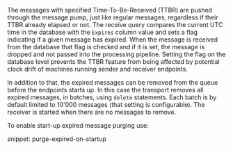 The messages with specified Time-To-Be-Received (TTBR) are pushed through the message pump, just like regular messages, regardless if their TTBR already elapsed or not. The receive query compares the current UTC time in the database with the `Expires` column value and sets a flag indicating if a given message has expired. When the message is received from the database that flag is checked and if it is set, the message is dropped and not passed into the processing pipeline. Setting the flag on the database level prevents the TTBR feature from being affected by potential clock drift of machines running sender and receiver endpoints.

In addition to that, the expired messages can be removed from the queue before the endpoints starts up. In this case the transport removes all expired messages, in batches, using `delete` statements. Each batch is by default limited to 10'000 messages (that setting is configurable). The receiver is started when there are no messages to remove. 

To enable start-up expired message purging use:

snippet: purge-expired-on-startup

